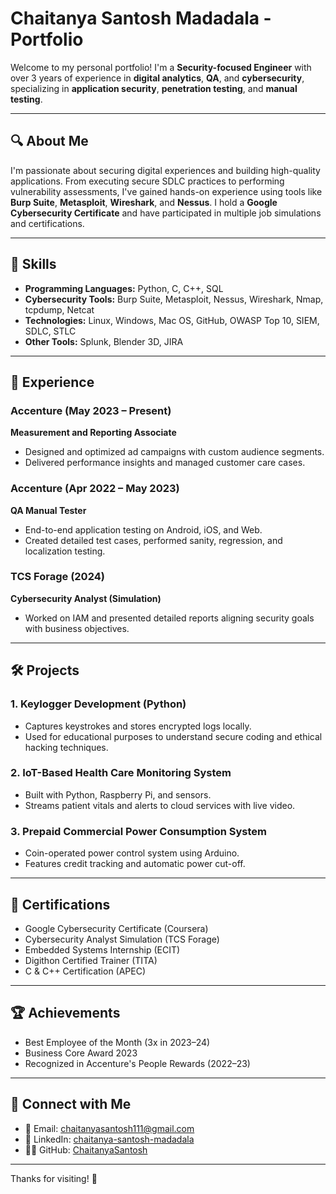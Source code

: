 # Chaitanya Santosh Madadala - Portfolio

Welcome to my personal portfolio! I'm a **Security-focused Engineer** with over 3 years of experience in **digital analytics**, **QA**, and **cybersecurity**, specializing in **application security**, **penetration testing**, and **manual testing**.

---

## 🔍 About Me

I'm passionate about securing digital experiences and building high-quality applications. From executing secure SDLC practices to performing vulnerability assessments, I've gained hands-on experience using tools like **Burp Suite**, **Metasploit**, **Wireshark**, and **Nessus**. I hold a **Google Cybersecurity Certificate** and have participated in multiple job simulations and certifications.

---

## 🧠 Skills

- **Programming Languages:** Python, C, C++, SQL
- **Cybersecurity Tools:** Burp Suite, Metasploit, Nessus, Wireshark, Nmap, tcpdump, Netcat
- **Technologies:** Linux, Windows, Mac OS, GitHub, OWASP Top 10, SIEM, SDLC, STLC
- **Other Tools:** Splunk, Blender 3D, JIRA

---

## 💼 Experience

### Accenture (May 2023 – Present)
**Measurement and Reporting Associate**  
- Designed and optimized ad campaigns with custom audience segments.  
- Delivered performance insights and managed customer care cases.

### Accenture (Apr 2022 – May 2023)
**QA Manual Tester**  
- End-to-end application testing on Android, iOS, and Web.  
- Created detailed test cases, performed sanity, regression, and localization testing.

### TCS Forage (2024)
**Cybersecurity Analyst (Simulation)**  
- Worked on IAM and presented detailed reports aligning security goals with business objectives.

---

## 🛠️ Projects

### 1. Keylogger Development (Python)
- Captures keystrokes and stores encrypted logs locally.
- Used for educational purposes to understand secure coding and ethical hacking techniques.

### 2. IoT-Based Health Care Monitoring System
- Built with Python, Raspberry Pi, and sensors.
- Streams patient vitals and alerts to cloud services with live video.

### 3. Prepaid Commercial Power Consumption System
- Coin-operated power control system using Arduino.
- Features credit tracking and automatic power cut-off.

---

## 📜 Certifications

- Google Cybersecurity Certificate (Coursera)
- Cybersecurity Analyst Simulation (TCS Forage)
- Embedded Systems Internship (ECIT)
- Digithon Certified Trainer (TITA)
- C & C++ Certification (APEC)

---

## 🏆 Achievements

- Best Employee of the Month (3x in 2023–24)
- Business Core Award 2023
- Recognized in Accenture's People Rewards (2022–23)

---

## 🔗 Connect with Me

- 📧 Email: [chaitanyasantosh111@gmail.com](mailto:chaitanyasantosh111@gmail.com)
- 💼 LinkedIn: [chaitanya-santosh-madadala](https://www.linkedin.com/in/chaitanya-santosh-madadala-784b7835b/)
- 🧑‍💻 GitHub: [ChaitanyaSantosh](https://github.com/ChaitanyaSantosh)

---

Thanks for visiting! 🙌